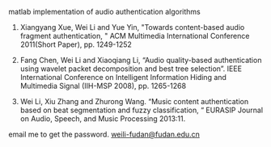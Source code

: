 matlab implementation of audio authentication algorithms

1. Xiangyang Xue, Wei Li and Yue Yin, "Towards content-based audio fragment authentication, " ACM Multimedia International Conference 2011(Short Paper), pp. 1249-1252

2. Fang Chen, Wei Li and Xiaoqiang Li, “Audio quality-based authentication using wavelet packet decomposition and best tree selection”. IEEE International Conference on Intelligent Information Hiding and Multimedia Signal (IIH-MSP 2008), pp. 1265-1268

3. Wei Li, Xiu Zhang and Zhurong Wang. “Music content authentication based on beat segmentation and fuzzy classification, “ EURASIP Journal on Audio, Speech, and Music Processing 2013:11.

email me to get the password. weili-fudan@fudan.edu.cn